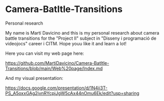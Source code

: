 # Camera-Batltle-Transitions
Personal research

My name is Martí Davicino and this is my personal research about camera battle transitions for the "Project II" subject in "Disseny i programació de videojocs" career i CITM. 
Hope youu like it and learn a lot!

Here you can visit my web page here:

https://github.com/MartiDavicino/Camera-Batltle-Transitions/blob/main/Web%20page/Index.md

And my visual presentation:

https://docs.google.com/presentation/d/1N4ii3T-PS_A5oxxGAg2jvnRYcpjJgW5cAx44nOmu6Ek/edit?usp=sharing
